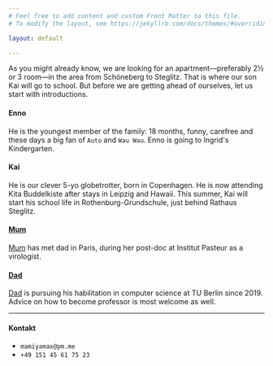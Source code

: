 ```yaml
---
# Feel free to add content and custom Front Matter to this file.
# To modify the layout, see https://jekyllrb.com/docs/themes/#overriding-theme-defaults

layout: default

---
```


As you might already know, 
we are looking for an apartment—preferably 2½ or 3 room—in the area from Schöneberg to Steglitz. That is where our son Kai will go to school. But before we are getting ahead of ourselves,  let us start with introductions. 

#### Enno
He is the youngest member of the family: 18 months, funny, carefree and these days a big fan of `Auto` and `Wau Wau`. Enno is going to Ingrid's Kindergarten. 

#### Kai
He is our clever 5-yo globetrotter, born in Copenhagen. He is now attending Kita Buddelkiste after stays in Leipzig and Hawaii. 
This summer, Kai will start his school life in Rothenburg-Grundschule, just behind  Rathaus Steglitz. 

#### [Mum](https://www.linkedin.com/in/mami-yamamoto-b9293934/) 
[Mum](https://www.linkedin.com/in/mami-yamamoto-b9293934/) has met dad in Paris, during her post-doc at Institut Pasteur as a virologist. 

#### [Dad](https://de.linkedin.com/in/tobias-heindel-6323922a)
[Dad](https://de.linkedin.com/in/tobias-heindel-6323922a) is pursuing his habilitation in computer science at TU Berlin since 2019. Advice on how to become professor is most welcome as well. 

---

#### Kontakt 

* `mamiyamax@pm.me`
* `+49 151 45 61 75 23`




